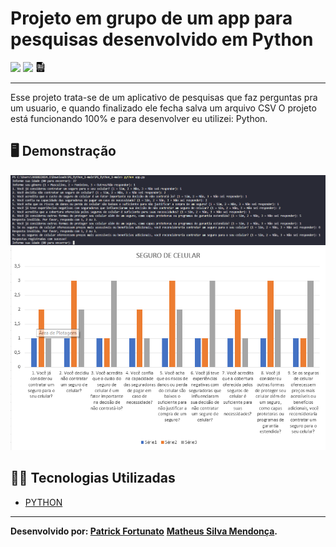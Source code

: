 # Projeto em grupo de um app para pesquisas desenvolvido em Python



![](https://img.shields.io/badge/python-3670A0?style=for-the-badge&logo=python&logoColor=ffdd54) ![](https://img.shields.io/badge/Visual_Studio_Code-0078D4?style=for-the-badge&logo=visual%20studio%20code&logoColor=white) ![](/img/csv.png)

---

Esse projeto trata-se de um aplicativo de pesquisas que faz perguntas pra um usuario, e quando finalizado ele fecha salva um arquivo CSV
O projeto está funcionando 100% e para desenvolver eu utilizei: Python.

## 🖥️ Demonstração

![](/img/terminal.png)
![](/img/grafico.png)



## 👨‍💻 Tecnologias Utilizadas

- [PYTHON](https://developer.mozilla.org/pt-BR/docs/Glossary/Python)

---

**Desenvolvido por: [Patrick Fortunato](https://github.com/PatrickvFortunato)**
                  **[Matheus Silva Mendonça](https://github.com/MatheusMendoca).**

